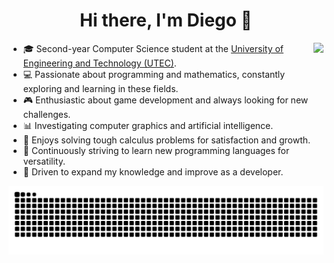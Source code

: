 <h1 align="center">Hi there, I'm Diego 👋</h1>

<img src="https://media.tenor.com/DimzPZMypFcAAAAM/laptop.gif" height="180" align="right" />

<ul>
    <li>🎓 Second-year Computer Science student at the <a href="https://www.utec.edu.pe/">University of Engineering and Technology (UTEC)</a>.</li>
    <li>💻 Passionate about programming and mathematics, constantly exploring and learning in these fields.</li>
    <li>🎮 Enthusiastic about game development and always looking for new challenges.</li>
    <li>📊 Investigating computer graphics and artificial intelligence.</li>
    <li>🧮 Enjoys solving tough calculus problems for satisfaction and growth.</li>
    <li>🌟 Continuously striving to learn new programming languages for versatility.</li>
    <li>🚀 Driven to expand my knowledge and improve as a developer.</li>
</ul>

<div align="center">
    <picture>
        <source media="(prefers-color-scheme: dark)" srcset="https://raw.githubusercontent.com/dfigueroaw/dfigueroaw/output/snake-dark.svg" />
        <source media="(prefers-color-scheme: light)" srcset="https://raw.githubusercontent.com/dfigueroaw/dfigueroaw/output/snake-light.svg" />
        <img alt="GitHub contribution snake animation" src="https://raw.githubusercontent.com/dfigueroaw/dfigueroaw/output/snake-dark.svg" />
    </picture>
</div>
